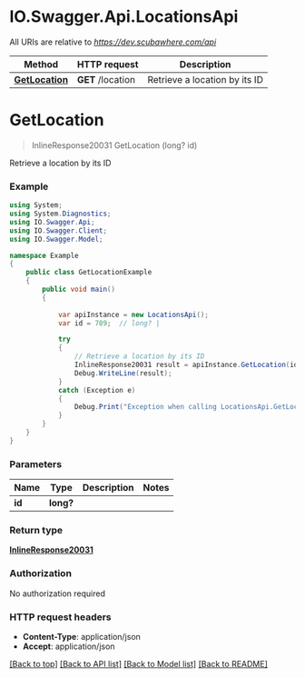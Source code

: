 # IO.Swagger.Api.LocationsApi

All URIs are relative to *https://dev.scubawhere.com/api*

Method | HTTP request | Description
------------- | ------------- | -------------
[**GetLocation**](LocationsApi.md#getlocation) | **GET** /location | Retrieve a location by its ID


<a name="getlocation"></a>
# **GetLocation**
> InlineResponse20031 GetLocation (long? id)

Retrieve a location by its ID

### Example
```csharp
using System;
using System.Diagnostics;
using IO.Swagger.Api;
using IO.Swagger.Client;
using IO.Swagger.Model;

namespace Example
{
    public class GetLocationExample
    {
        public void main()
        {
            
            var apiInstance = new LocationsApi();
            var id = 789;  // long? | 

            try
            {
                // Retrieve a location by its ID
                InlineResponse20031 result = apiInstance.GetLocation(id);
                Debug.WriteLine(result);
            }
            catch (Exception e)
            {
                Debug.Print("Exception when calling LocationsApi.GetLocation: " + e.Message );
            }
        }
    }
}
```

### Parameters

Name | Type | Description  | Notes
------------- | ------------- | ------------- | -------------
 **id** | **long?**|  | 

### Return type

[**InlineResponse20031**](InlineResponse20031.md)

### Authorization

No authorization required

### HTTP request headers

 - **Content-Type**: application/json
 - **Accept**: application/json

[[Back to top]](#) [[Back to API list]](../README.md#documentation-for-api-endpoints) [[Back to Model list]](../README.md#documentation-for-models) [[Back to README]](../README.md)

